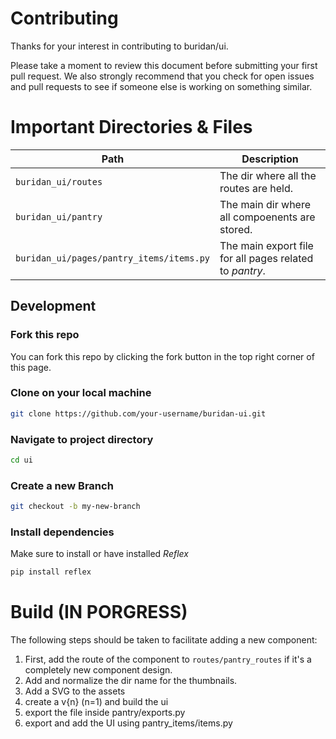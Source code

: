 # Contributing

Thanks for your interest in contributing to buridan/ui.

Please take a moment to review this document before submitting your first pull request. We also strongly recommend that you check for open issues and pull requests to see if someone else is working on something similar.

# Important Directories & Files

| Path                                     | Description                                             |
|------------------------------------------|---------------------------------------------------------|
| `buridan_ui/routes`                      | The dir where all the routes are held.                  |
| `buridan_ui/pantry`                      | The main dir where all compoenents are stored.          |
| `buridan_ui/pages/pantry_items/items.py` | The main export file for all pages related to *pantry*. |

## Development

### Fork this repo

You can fork this repo by clicking the fork button in the top right corner of this page.

### Clone on your local machine

```bash
git clone https://github.com/your-username/buridan-ui.git
```

### Navigate to project directory

```bash
cd ui
```

### Create a new Branch

```bash
git checkout -b my-new-branch
```

### Install dependencies
Make sure to install or have installed *Reflex*
```bash
pip install reflex
```

# Build (IN PORGRESS)

The following steps should be taken to facilitate adding a new component:

1. First, add the route of the component to ```routes/pantry_routes``` if it's a completely new component design.
2. Add and normalize the dir name for the thumbnails.
3. Add a SVG to the assets
4. create a v{n} (n=1) and build the ui
5. export the file inside pantry/exports.py
6. export and add the UI using pantry_items/items.py
